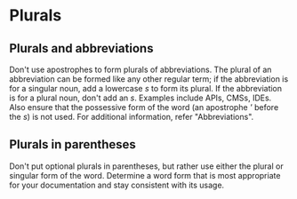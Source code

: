 # Plurals



## Plurals and abbreviations

Don't use apostrophes to form plurals of abbreviations. The plural of an abbreviation can be formed like any other regular term; if the abbreviation is for a singular noun, add a lowercase *s* to form its plural. If the abbreviation is for a plural noun, don't add an *s*. Examples include APIs, CMSs, IDEs. Also ensure that the possessive form of the word (an apostrophe *'* before the *s*) is not used. For additional information, refer "Abbreviations".

## Plurals in parentheses

Don't put optional plurals in parentheses, but rather use either the plural or singular form of the word. Determine a word form that is most appropriate for your documentation and stay consistent with its usage.
